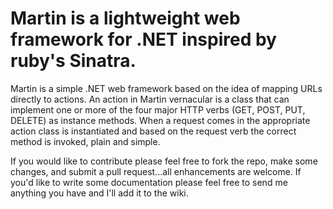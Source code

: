 Martin is a lightweight web framework for .NET inspired by ruby's Sinatra.
=================================================================================

Martin is a simple .NET web framework based on the idea of mapping URLs directly to actions.  An action in Martin vernacular is a class that can implement one or more of the four major HTTP verbs (GET, POST, PUT, DELETE) as instance methods.  When a request comes in the appropriate action class is instantiated and based on the request verb the correct method is invoked, plain and simple.

If you would like to contribute please feel free to fork the repo, make some changes, and submit a pull request...all enhancements are welcome.  If you'd like to write some documentation please feel free to send me anything you have and I'll add it to the wiki.